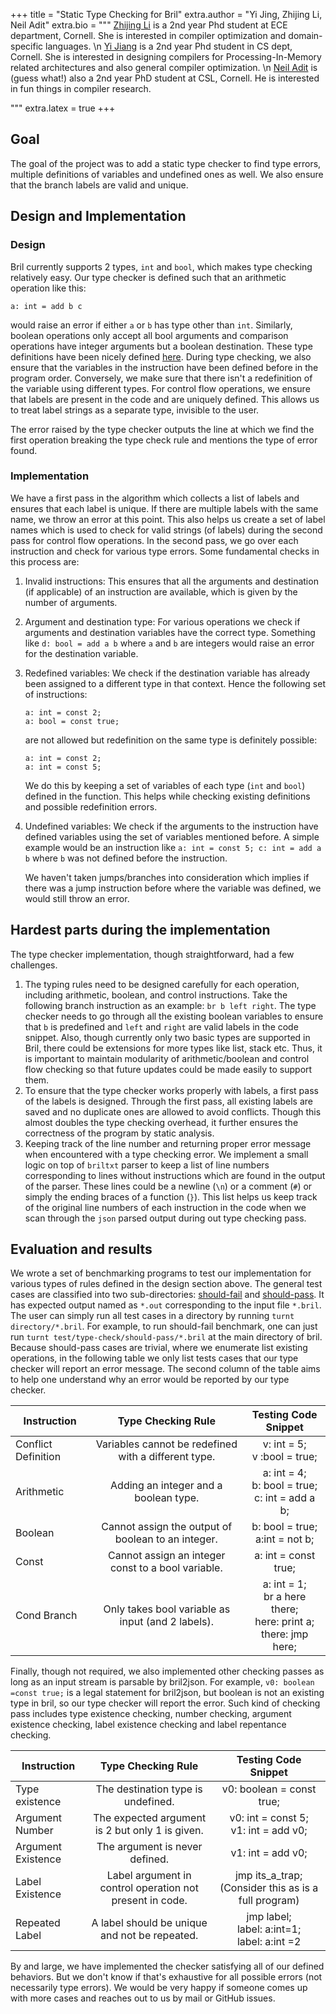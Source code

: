 +++
title = "Static Type Checking for Bril"
extra.author = "Yi Jing, Zhijing Li, Neil Adit"
extra.bio = """
[Zhijing Li](https://tissue3.github.io/) is a 2nd year Phd student at ECE department, Cornell. She is interested in compiler optimization and domain-specific languages. \n
[Yi Jiang](http://www.cs.cornell.edu/~yijiang/) is a 2nd year Phd student in CS dept, Cornell. She is interested in designing compilers for Processing-In-Memory related architectures and also general compiler optimization. \n
[Neil Adit](http://www.neiladit.com) is (guess what!) also a 2nd year PhD student at CSL, Cornell. He is interested in fun things in compiler research.

"""
extra.latex = true
+++



## Goal

The goal of the project was to add a static type checker to find type errors, multiple definitions of variables and undefined ones as well. We also ensure that the branch labels are valid and unique.



## Design and Implementation

### Design

Bril currently supports 2 types, `int` and `bool`, which makes type checking relatively easy. Our type checker is defined such that an arithmetic operation like this:

    a: int = add b c

would raise an error if either `a` or `b` has type other than `int`. Similarly, boolean operations only accept all bool arguments and comparison operations have integer arguments but a boolean destination. These type definitions have been nicely defined [here](https://capra.cs.cornell.edu/bril/langref.html). During type checking, we also ensure that the variables in the instruction have been defined before in the program order. Conversely, we make sure that there isn't a redefinition of the variable using different types. For control flow operations, we ensure that labels are present in the code and are uniquely defined. This allows us to treat label strings as a separate type, invisible to the user. 

The error raised by the type checker outputs the line at which we find the first operation breaking the type check rule and mentions the type of error found.


### Implementation

We have a first pass in the algorithm which collects a list of labels and ensures that each label is unique. If there are multiple labels with the same name, we throw an error at this point. This also helps us create a set of label names which is used to check for valid strings (of labels) during the second pass for control flow operations.  In the second pass, we go over each instruction and check for various type errors. Some fundamental checks in this process are:

1. Invalid instructions: This ensures that all the arguments and destination (if applicable) of an instruction are available, which is given by the number of arguments.

2. Argument and destination type: For various operations we check if arguments and destination variables have the correct type. Something like `d: bool = add a b` where `a` and `b` are integers would raise an error for the destination variable.

3. Redefined variables: We check if the destination variable has already been assigned to a different type in that context.  Hence the following set of instructions:

       a: int = const 2;
       a: bool = const true;

   are not allowed but redefinition on the same type is definitely possible:

       a: int = const 2; 
       a: int = const 5;

   We do this by keeping a set of variables of each type (`int` and `bool`) defined in the function. This helps while checking existing definitions and possible redefinition errors.

4. Undefined variables: We check if the arguments to the instruction have defined variables using the set of variables mentioned before. A simple example would be an instruction like `a: int = const 5; c: int = add a b` where `b` was not defined before the instruction.

   We haven't taken jumps/branches into consideration which implies if there was a jump instruction before where the variable was defined, we would still throw an error. 



## Hardest parts during the implementation

The type checker implementation, though straightforward, had a few challenges.
1. The typing rules need to be designed carefully for each operation, including arithmetic, boolean, and control instructions. Take the following branch instruction as an example: `br b left right`. The type checker needs to go through all the existing boolean variables to ensure that `b` is predefined and `left` and `right` are valid labels in the code snippet. Also, though currently only two basic types are supported in Bril, there could be extensions for more types like list, stack etc. Thus, it is important to maintain modularity of arithmetic/boolean and control flow checking so that future updates could be made easily to support them.
2. To ensure that the type checker works properly with labels, a first pass of the labels is designed. Through the first pass, all existing labels are saved and no duplicate ones are allowed to avoid conflicts. Though this almost doubles the type checking overhead, it further ensures the correctness of the program by static analysis.
3. Keeping track of the line number and returning proper error message when encountered with a type checking error. We implement a small logic on top of `briltxt` parser to keep a list of line numbers corresponding to lines without instructions which are found in the output of the parser. These lines could be a newline (`\n`) or a comment (`#`) or simply the ending braces of a function (`}`).  This list helps us keep track of the original line numbers of each instruction in the code when we scan through the `json` parsed output during out type checking pass. 



## Evaluation and results

We wrote a set of benchmarking programs to test our implementation for various types of rules defined in the design section above.
The general test cases are classified into two sub-directories: [should-fail](https://github.com/tissue3/bril/tree/master/test/type-check/should-fail) and [should-pass](https://github.com/tissue3/bril/tree/master/test/type-check/should-pass). It has expected output named as `*.out` corresponding to the input file `*.bril`. The user can simply run all test cases in a directory by running `turnt directory/*.bril`. For example, to run should-fail benchmark, one can just run `turnt test/type-check/should-pass/*.bril` at the main directory of bril.
Because should-pass cases are trivial, where we enumerate list existing operations, in the following table we only list tests cases that our type checker will report an error message. The second column of the table aims to help one understand why an error would be reported by our type checker.

| Instruction | Type Checking Rule |Testing Code Snippet  |
| ----------- | :-----------: | :-------------: |
| Conflict Definition  |   Variables cannot be redefined with a different type.   |      v: int = 5;<br/> v :bool = true;      |
| Arithmetic         |          Adding an integer and a boolean type.           |                a: int = 4;<br/>b: bool = true;<br/>c: int = add a b;               |
| Boolean         |      Cannot assign the output of boolean to an integer.      |    b: bool = true;<br/> a:int = not b;    |
| Const       |    Cannot assign an integer const to a bool variable.    |            a: int =  const true;             |
| Cond Branch |    Only takes bool variable as input (and 2 labels).     |     a: int = 1;<br/> br a here there;<br/> here: print a;<br/>there: jmp here; |

Finally, though not required, we also implemented other checking passes as long as an input stream is parsable by bril2json. For example, `v0: boolean =const true;` is a legal statement for bril2json, but boolean is not an existing type in bril, so our type checker will report the error. Such kind of checking pass includes type existence checking, number checking, argument existence checking, label existence checking and label repentance checking.

| Instruction |               Type Checking Rule               |          Testing Code Snippet          |
| ----------- | :-----------------------------------------------------: | :-----------------------------------: |
| Type existence       | The destination type is undefined.          | v0: boolean = const true; |
| Argument Number       | The expected argument is 2 but only 1 is given.          |  v0: int = const 5;<br/> v1: int = add v0;  |
| Argument Existence | The argument is never defined. | v1: int = add v0; |
| Label Existence      | Label argument in control operation not present in code. |            jmp its_a_trap; (Consider this as is a full program)     |
| Repeated Label |      A label should be unique and not be repeated.       | jmp label;<br/> label: a:int=1;<br/> label: a:int =2 |

By and large, we have implemented the checker satisfying all of our defined behaviors. But we don't know if that's exhaustive for all possible errors (not necessarily type errors). We would be very happy if someone comes up with more cases and reaches out to us by mail or GitHub issues.





